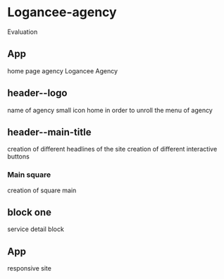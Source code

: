 # Logancee-agency
Evaluation 

## App
 home page agency Logancee Agency

## header--logo
  name of agency 
  small icon home in order to unroll the menu of agency

## header--main-title
   creation of different headlines of the site
   creation of different interactive buttons

### Main square
  creation of square main 

## block one
   service detail block

## App
  responsive site   


